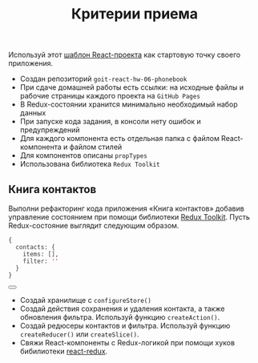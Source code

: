 <header><h1>Критерии приема</h1></header><p>Используй этот <a href="https://github.com/goitacademy/react-homework-template#readme" target="_blank" rel="noopener noreferrer">шаблон React-проекта</a> как стартовую точку своего приложения.</p><ul><li>Создан репозиторий <code>goit-react-hw-06-phonebook</code></li><li>При сдаче домашней работы есть ссылки: на исходные файлы и рабочие страницы
каждого проекта на <code>GitHub Pages</code></li><li>В Redux-состоянии хранится минимально необходимый набор данных</li><li>При запуске кода задания, в консоли нету ошибок и предупреждений</li><li>Для каждого компонента есть отдельная папка с файлом React-компонента и файлом
стилей</li><li>Для компонентов описаны <code>propTypes</code></li><li>Использована библиотека <code>Redux Toolkit</code></li></ul><h2 class="anchor anchorWithHideOnScrollNavbar_WYt5" id="книга-контактов">Книга контактов<a class="hash-link" href="https://textbook.edu.goit.global/lms-react-homework/v1/docs/hw-06/#%D0%BA%D0%BD%D0%B8%D0%B3%D0%B0-%D0%BA%D0%BE%D0%BD%D1%82%D0%B0%D0%BA%D1%82%D0%BE%D0%B2" title="Прямая ссылка на этот заголовок">​</a></h2><p>Выполни рефакторинг кода приложения «Книга контактов» добавив управление
состоянием при помощи библиотеки <a href="https://redux-toolkit.js.org/" target="_blank" rel="noopener noreferrer">Redux Toolkit</a>. Пусть Redux-состояние выглядит следующим образом.</p><div class="language-bash codeBlockContainer_Ckt0 theme-code-block" style="--prism-color:#393A34; --prism-background-color:#f6f8fa;"><div class="codeBlockContent_biex"><pre tabindex="0" class="prism-code language-bash codeBlock_bY9V thin-scrollbar"><code class="codeBlockLines_e6Vv"><span class="token-line" style="color: rgb(57, 58, 52);"><span class="token punctuation" style="color: rgb(57, 58, 52);">{</span><span class="token plain"></span><br></span><span class="token-line" style="color: rgb(57, 58, 52);"><span class="token plain">  contacts: </span><span class="token punctuation" style="color: rgb(57, 58, 52);">{</span><span class="token plain"></span><br></span><span class="token-line" style="color: rgb(57, 58, 52);"><span class="token plain">    items: </span><span class="token punctuation" style="color: rgb(57, 58, 52);">[</span><span class="token punctuation" style="color: rgb(57, 58, 52);">]</span><span class="token plain">,</span><br></span><span class="token-line" style="color: rgb(57, 58, 52);"><span class="token plain">    filter: </span><span class="token string" style="color: rgb(227, 17, 108);">''</span><span class="token plain"></span><br></span><span class="token-line" style="color: rgb(57, 58, 52);"><span class="token plain">  </span><span class="token punctuation" style="color: rgb(57, 58, 52);">}</span><span class="token plain"></span><br></span><span class="token-line" style="color: rgb(57, 58, 52);"><span class="token plain"></span><span class="token punctuation" style="color: rgb(57, 58, 52);">}</span><br></span></code></pre><div class="buttonGroup__atx"><button type="button" aria-label="Скопировать в буфер обмена" title="Скопировать" class="clean-btn"><span class="copyButtonIcons_eSgA" aria-hidden="true"><svg class="copyButtonIcon_y97N" viewBox="0 0 24 24"><path d="M19,21H8V7H19M19,5H8A2,2 0 0,0 6,7V21A2,2 0 0,0 8,23H19A2,2 0 0,0 21,21V7A2,2 0 0,0 19,5M16,1H4A2,2 0 0,0 2,3V17H4V3H16V1Z"></path></svg><svg class="copyButtonSuccessIcon_LjdS" viewBox="0 0 24 24"><path d="M21,7L9,19L3.5,13.5L4.91,12.09L9,16.17L19.59,5.59L21,7Z"></path></svg></span></button></div></div></div><ul><li>Создай хранилище с <code>configureStore()</code></li><li>Создай действия сохранения и удаления контакта, а также обновления фильтра.
Используй функцию <code>createAction()</code>.</li><li>Создай редюсеры контактов и фильтра. Используй функцию <code>createReducer()</code> или
<code>createSlice()</code>.</li><li>Свяжи React-компоненты с Redux-логикой при помощи хуков бибилиотеки
<a href="https://react-redux.js.org/" target="_blank" rel="noopener noreferrer">react-redux</a>.</li></ul></div></article><nav class="pagination-nav docusaurus-mt-lg" aria-label="Навигация по странице документации"></nav></div></div></div></div></main></div></div></div>


</body></html>
